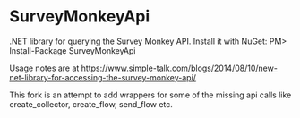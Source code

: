 SurveyMonkeyApi
===============

.NET library for querying the Survey Monkey API. Install it with NuGet: PM> Install-Package SurveyMonkeyApi

Usage notes are at https://www.simple-talk.com/blogs/2014/08/10/new-net-library-for-accessing-the-survey-monkey-api/

This fork is an attempt to add wrappers for some of the missing api calls like create_collector, create_flow, send_flow etc.
